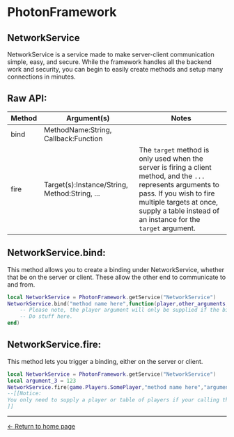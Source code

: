 
# PhotonFramework

## NetworkService
NetworkService is a service made to make server-client communication simple, easy, and secure.  While the framework handles all the backend work and security, you can begin to easily create methods and setup many connections in minutes.
## Raw API:

| Method | Argument(s) | Notes |
|--|--|--|
| bind | MethodName:String, Callback:Function |
| fire | Target(s):Instance/String, Method:String, ... | The `target` method is only used when the server is firing a client method, and the `...` represents arguments to pass.  If you wish to fire multiple targets at once, supply a table instead of an instance for the `target` argument. |
## NetworkService.bind:
This method allows you to create a binding under NetworkService, whether that be on the server or client.  These allow the other end to communicate to and from.
```lua
local NetworkService = PhotonFramework.getService("NetworkService")
NetworkService.bind("method name here",function(player,other_arguments,etc,etc2)
	-- Please note, the player argument will only be supplied if the binding is server-sided.
	-- Do stuff here.
end)
```
## NetworkService.fire:
This method lets you trigger a binding, either on the server or client.  
```lua
local NetworkService = PhotonFramework.getService("NetworkService")
local argument_3 = 123
NetworkService.fire(game.Players.SomePlayer,"method name here","argument 1",{"argument 2"},argument_3)
--[[Notice:
You only need to supply a player or table of players if your calling the fire method on the server.
]]
```

---
[← Return to home page](https://madonox.github.io/PhotonFramework/)
